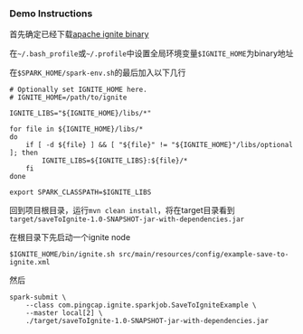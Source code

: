 ### Demo Instructions

首先确定已经下载[apache ignite binary](http://mirrors.tuna.tsinghua.edu.cn/apache//ignite/2.3.0/apache-ignite-fabric-2.3.0-bin.zip)

在`~/.bash_profile`或`~/.profile`中设置全局环境变量`$IGNITE_HOME`为binary地址

在`$SPARK_HOME/spark-env.sh`的最后加入以下几行
```
# Optionally set IGNITE_HOME here.
# IGNITE_HOME=/path/to/ignite

IGNITE_LIBS="${IGNITE_HOME}/libs/*"

for file in ${IGNITE_HOME}/libs/*
do
    if [ -d ${file} ] && [ "${file}" != "${IGNITE_HOME}"/libs/optional ]; then
        IGNITE_LIBS=${IGNITE_LIBS}:${file}/*
    fi
done

export SPARK_CLASSPATH=$IGNITE_LIBS
```

回到项目根目录，运行`mvn clean install`，将在target目录看到`target/saveToIgnite-1.0-SNAPSHOT-jar-with-dependencies.jar`

在根目录下先启动一个ignite node
```
$IGNITE_HOME/bin/ignite.sh src/main/resources/config/example-save-to-ignite.xml 
```

然后
```
spark-submit \
    --class com.pingcap.ignite.sparkjob.SaveToIgniteExample \
    --master local[2] \
    ./target/saveToIgnite-1.0-SNAPSHOT-jar-with-dependencies.jar
```
